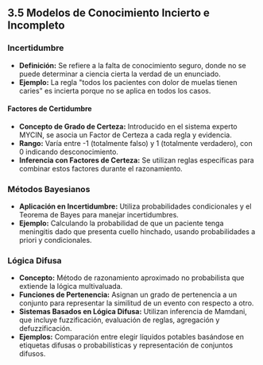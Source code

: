 ## 3.5 Modelos de Conocimiento Incierto e Incompleto

### Incertidumbre

- **Definición:** Se refiere a la falta de conocimiento seguro, donde no se puede determinar a ciencia cierta la verdad de un enunciado.
- **Ejemplo:** La regla "todos los pacientes con dolor de muelas tienen caries" es incierta porque no se aplica en todos los casos.

#### Factores de Certidumbre

- **Concepto de Grado de Certeza:** Introducido en el sistema experto MYCIN, se asocia un Factor de Certeza a cada regla y evidencia.
- **Rango:** Varía entre -1 (totalmente falso) y 1 (totalmente verdadero), con 0 indicando desconocimiento.
- **Inferencia con Factores de Certeza:** Se utilizan reglas específicas para combinar estos factores durante el razonamiento.

### Métodos Bayesianos

- **Aplicación en Incertidumbre:** Utiliza probabilidades condicionales y el Teorema de Bayes para manejar incertidumbres.
- **Ejemplo:** Calculando la probabilidad de que un paciente tenga meningitis dado que presenta cuello hinchado, usando probabilidades a priori y condicionales.

### Lógica Difusa

- **Concepto:** Método de razonamiento aproximado no probabilista que extiende la lógica multivaluada.
- **Funciones de Pertenencia:** Asignan un grado de pertenencia a un conjunto para representar la similitud de un evento con respecto a otro.
- **Sistemas Basados en Lógica Difusa:** Utilizan inferencia de Mamdani, que incluye fuzzificación, evaluación de reglas, agregación y defuzzificación.
- **Ejemplos:** Comparación entre elegir líquidos potables basándose en etiquetas difusas o probabilísticas y representación de conjuntos difusos.
